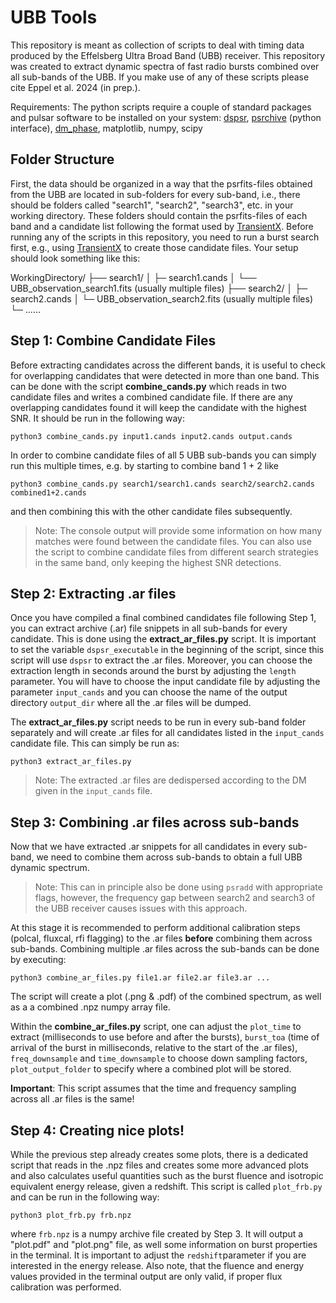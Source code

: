 # UBB Tools

This repository is meant as collection of scripts to deal with timing data produced by the Effelsberg Ultra Broad Band (UBB) receiver. This repository was created to extract dynamic spectra of fast radio bursts combined over all sub-bands of the UBB. If you make use of any of these scripts please cite Eppel et al. 2024 (in prep.).

Requirements:
The python scripts require a couple of standard packages and pulsar software to be installed on your system: [dspsr](https://dspsr.sourceforge.net/), [psrchive](https://psrchive.sourceforge.net/manuals/python/) (python interface), [dm_phase](https://github.com/danielemichilli/DM_phase), matplotlib, numpy, scipy


## Folder Structure

First, the data should be organized in a way that the psrfits-files obtained from the UBB are located in sub-folders for every sub-band, i.e., there should be folders called "search1", "search2", "search3", etc. in your working directory. These folders should contain the psrfits-files of each band and a candidate list following the format used by [TransientX](https://github.com/ypmen/TransientX). Before running any of the scripts in this repository, you need to run a burst search first, e.g., using [TransientX](https://github.com/ypmen/TransientX) to create those candidate files. Your setup should look something like this:

WorkingDirectory/
├── search1/
│   ├─ search1.cands
│   └── UBB_observation_search1.fits (usually multiple files)
├── search2/
│   ├─ search2.cands
│   └─ UBB_observation_search2.fits (usually multiple files)
└─ ......


## Step 1: Combine Candidate Files

Before extracting candidates across the different bands, it is useful to check for overlapping candidates that were detected in more than one band. This can be done with the script **combine_cands.py** which reads in two candidate files and writes a combined candidate file. If there are any overlapping candidates found it will keep the candidate with the highest SNR. It should be run in the following way:

    python3 combine_cands.py input1.cands input2.cands output.cands

In order to combine candidate files of all 5 UBB sub-bands you can simply run this multiple times, e.g. by starting to combine band 1 + 2 like 

	python3 combine_cands.py search1/search1.cands search2/search2.cands combined1+2.cands

and then combining this with the other candidate files subsequently.
> Note: The console output will provide some information on how many matches were found between the candidate files. You can also use the script to combine candidate files from different search strategies in the same band, only keeping the highest SNR detections.

## Step 2: Extracting .ar files

Once you have compiled a final combined candidates file following Step 1, you can extract archive (.ar) file snippets in all sub-bands for every candidate. This is done using the **extract_ar_files.py** script. It is important to set the variable `dspsr_executable` in the beginning of the script, since this script will use `dspsr` to extract the .ar files. Moreover, you can choose the extraction length in seconds around the burst by adjusting the `length` parameter. You will have to choose the input candidate file by adjusting the parameter `input_cands` and you can choose the name of the output directory `output_dir` where all the .ar files will be dumped.

The **extract_ar_files.py** script needs to be run in every sub-band folder separately and will create .ar files for all candidates listed in the `input_cands` candidate file. This can simply be run as:

    python3 extract_ar_files.py

> Note: The extracted .ar files are dedispersed according to the DM given in the `input_cands` file.

## Step 3: Combining .ar files across sub-bands

Now that we have extracted .ar snippets for all candidates in every sub-band, we need to combine them across sub-bands to obtain a full UBB dynamic spectrum. 

>  Note: This can in principle also be done using `psradd` with appropriate flags, however, the frequency gap between search2 and search3 of the UBB receiver causes issues with this approach.

At this stage it is recommended to perform additional calibration steps (polcal, fluxcal, rfi flagging) to the .ar files **before** combining them across sub-bands. 
Combining multiple .ar files across the sub-bands can be done by executing:

    python3 combine_ar_files.py file1.ar file2.ar file3.ar ...

The script will create a plot (.png & .pdf) of the combined spectrum, as well as a a combined .npz numpy array file.

Within the **combine_ar_files.py** script, one can adjust the `plot_time` to extract (milliseconds to use before and after the bursts), `burst_toa` (time of arrival of the burst in milliseconds, relative to the start of the .ar files), `freq_downsample` and `time_downsample` to choose down sampling factors, `plot_output_folder` to specify where a combined plot will be stored.

**Important**: This script assumes that the time and frequency sampling across all .ar files is the same!

## Step 4: Creating nice plots!

While the previous step already creates some plots, there is a dedicated script that reads in the .npz files and creates some more advanced plots and also calculates useful quantities such as the burst fluence and isotropic equivalent energy release, given a redshift. This script is called `plot_frb.py` and can be run in the following way:

    python3 plot_frb.py frb.npz

where `frb.npz` is a numpy archive file created by Step 3. It will output a "plot.pdf" and "plot.png" file, as well some information on burst properties in the terminal. It is important to adjust the `redshift`parameter if you are interested in the energy release. Also note, that the fluence and energy values provided in the terminal output are only valid, if proper flux calibration was performed.


